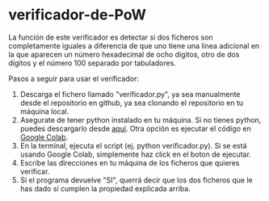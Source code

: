 # verificador-de-PoW

La función de este verificador es detectar si dos ficheros son completamente iguales a diferencia de que uno tiene una línea adicional en la que aparecen un número hexadecimal de ocho dígitos, otro de dos dígitos y el número 100 separado por tabuladores.

Pasos a seguir para usar el verificador:

1. Descarga el fichero llamado "verificador.py", ya sea manualmente desde el repositorio en github, ya sea clonando el repositorio en tu máquina local.
2. Asegurate de tener python instalado en tu máquina. Si no tienes python, puedes descargarlo desde [aquí](https://www.python.org/downloads/). Otra opción es ejecutar el código en [Google Colab](https://colab.google).
3. En la terminal, ejecuta el script (ej. python verificador.py). Si se está usando Google Colab, simplemente haz click en el boton de ejecutar.
4. Escribe las direcciones en tu máquina de los ficheros que quieres verificar.
5. Si el programa devuelve "SI", querrá decir que los dos ficheros que le has dado sí cumplen la propiedad explicada arriba.
